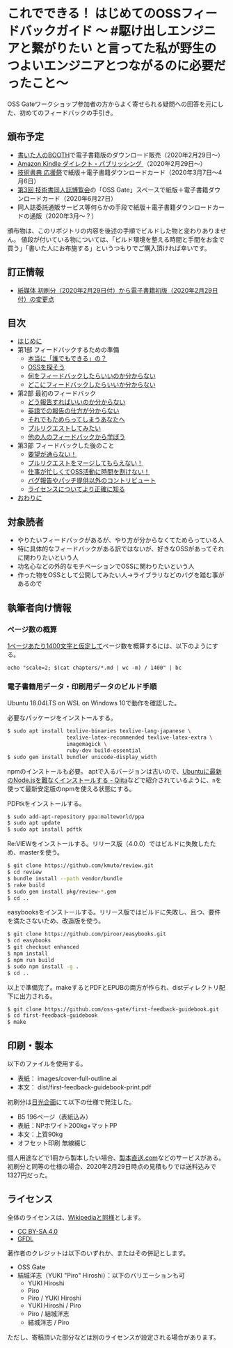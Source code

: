 # これでできる！ はじめてのOSSフィードバックガイド ～ #駆け出しエンジニアと繋がりたい と言ってた私が野生のつよいエンジニアとつながるのに必要だったこと～

OSS Gateワークショップ参加者の方からよく寄せられる疑問への回答を元にした、初めてのフィードバックの手引き。

## 頒布予定

<!--
2020年2月29日 池袋サンシャインシティ2F 展示ホールD にて開催の[技術書典8](https://techbookfest.org/event/tbf08)、Day1 お09「OSS Gate」にて刊行の予定……でしたが、イベント中止のため予定変更になりました。
頒布予定は以下の通りです。
-->

* [書いた人のBOOTH](https://sysadgirl.booth.pm/)で電子書籍版のダウンロード販売（2020年2月29日～）
* [Amazon Kindle ダイレクト・パブリッシング ](https://www.amazon.co.jp/%E3%81%93%E3%82%8C%E3%81%A7%E3%81%A7%E3%81%8D%E3%82%8B%EF%BC%81-%E3%81%AF%E3%81%98%E3%82%81%E3%81%A6%E3%81%AEOSS%E3%83%95%E3%82%A3%E3%83%BC%E3%83%89%E3%83%90%E3%83%83%E3%82%AF%E3%82%AC%E3%82%A4%E3%83%89-%EF%BD%9E-%E9%A7%86%E3%81%91%E5%87%BA%E3%81%97%E3%82%A8%E3%83%B3%E3%82%B8%E3%83%8B%E3%82%A2%E3%81%A8%E7%B9%8B%E3%81%8C%E3%82%8A%E3%81%9F%E3%81%84-%E3%81%A8%E8%A8%80%E3%81%A3%E3%81%A6%E3%81%9F%E7%A7%81%E3%81%8C%E9%87%8E%E7%94%9F%E3%81%AE%E3%81%A4%E3%82%88%E3%81%84%E3%82%A8%E3%83%B3%E3%82%B8%E3%83%8B%E3%82%A2%E3%81%A8%E3%81%A4%E3%81%AA%E3%81%8C%E3%82%8B%E3%81%AE%E3%81%AB%E5%BF%85%E8%A6%81%E3%81%A0%E3%81%A3%E3%81%9F%E3%81%93%E3%81%A8%EF%BD%9E-ebook/dp/B0859MFRJ9/ref=sr_1_1?qid=1582966785&s=digital-text&sr=1-1&text=Piro+%2F+%E7%B5%90%E5%9F%8E%E6%B4%8B%E5%BF%97)（2020年2月29日～）
* [技術書典 応援祭](https://blog.techbookfest.org/2020/02/28/cheering-tbf/)で紙版＋電子書籍ダウンロードカード（2020年3月7日～4月6日）
* [第3回 技術書同人誌博覧会](https://gishohaku.dev/)の「OSS Gate」スペースで紙版＋電子書籍ダウンロードカード（2020年6月27日）
* 同人誌委託通販サービス等何らかの手段で紙版＋電子書籍ダウンロードカードの通販（2020年3月～？）

頒布物は、このリポジトリの内容を後述の手順でビルドした物と変わりありません。
値段が付いている物については、「ビルド環境を整える時間と手間をお金で買う」「書いた人にお布施する」というつもりでご購入頂ければ幸いです。

## 訂正情報

* [紙媒体 初刷分（2020年2月29日付）から電子書籍初版（2020年2月29日付）の変更点](https://github.com/oss-gate/first-feedback-guidebook/compare/v1.0..v1.1)

## 目次

* [はじめに](./chapters/introduction.md)
* 第1部 フィードバックするための準備
  - [本当に「誰でもできる」の？](./chapters/motivation.md)
  - [OSSを探そう](./chapters/oss.md)
  - [何をフィードバックしたらいいのか分からない](./chapters/what.md)
  - [どこにフィードバックしたらいいか分からない](./chapters/where.md)
* 第2部 最初のフィードバック
  - [どう報告すればいいのか分からない](./chapters/how.md)
  - [英語での報告の仕方が分からない](./chapters/english.md)
  - [それでもためらってしまうあなたへ](./chapters/hesitation.md)
  - [プルリクエストしてみたい](./chapters/pullrequest.md)
  - [他の人のフィードバックから学ぼう](./chapters/examples.md)
* 第3部 フィードバックした後のこと
  - [要望が通らない！](./chapters/do-not-intimidate.md)
  - [プルリクエストをマージしてもらえない！](./chapters/merge.md)
  - [仕事が忙しくてOSS活動に時間を割けない！](./chapters/business.md)
  - [バグ報告やパッチ提供以外のコントリビュート](./chapters/support.md)
  - [ライセンスについてより正確に知る](./chapters/licenses.md)
* [おわりに](./chapters/outroduction.md)


## 対象読者

* やりたいフィードバックがあるが、やり方が分からなくてためらっている人
* 特に具体的なフィードバックがある訳ではないが、好きなOSSがあってそれに関わりたいという人
* 功名心などの外的なモチベーションでOSSに関わりたいという人
* 作った物をOSSとして公開してみたい人→ライブラリなどのバグを踏む事があるので


## 執筆者向け情報

### ページ数の概算

[1ページあたり1400文字と仮定して](https://qiita.com/ariaki/items/3cce5e0843275e737f82)ページ数を概算するには、以下のようにする。

`echo "scale=2; $(cat chapters/*.md | wc -m) / 1400" | bc`

### 電子書籍用データ・印刷用データのビルド手順

Ubuntu 18.04LTS on WSL on Windows 10で動作を確認した。

必要なパッケージをインストールする。

```bash
$ sudo apt install texlive-binaries texlive-lang-japanese \
                   texlive-latex-recommended texlive-latex-extra \
                   imagemagick \
                   ruby-dev build-essential
$ sudo gem install bundler unicode-display_width
```

npmのインストールも必要。
aptで入るバージョンは古いので、[Ubuntuに最新のNode.jsを難なくインストールする - Qiita](https://qiita.com/seibe/items/36cef7df85fe2cefa3ea)などで紹介されているように、`n`を使って最新安定版のnpmを使える状態にする。

PDFtkをインストールする。

```bash
$ sudo add-apt-repository ppa:malteworld/ppa
$ sudo apt update
$ sudo apt install pdftk
```

Re:VIEWをインストールする。リリース版（4.0.0）ではビルドに失敗したため、masterを使う。

<!--
```bash
$ sudo gem install review
```
-->

```bash
$ git clone https://github.com/kmuto/review.git
$ cd review
$ bundle install --path vendor/bundle
$ rake build
$ sudo gem install pkg/review-*.gem
$ cd ..
```

easybooksをインストールする。リリース版ではビルドに失敗し、且つ、要件を満たさないため、改造版を使う。

<!--
```bash
$ sudo npm install -g easybooks
```
-->

```bash
$ git clone https://github.com/piroor/easybooks.git
$ cd easybooks
$ git checkout enhanced
$ npm install
$ npm run build
$ sudo npm install -g .
$ cd ..
```

以上で準備完了。makeするとPDFとEPUBの両方が作られ、distディレクトリ配下に出力される。

```bash
$ git clone https://github.com/oss-gate/first-feedback-guidebook.git
$ cd first-feedback-guidebook
$ make
```



## 印刷・製本

以下のファイルを使用する。

* 表紙： images/cover-full-outline.ai
* 本文： dist/first-feedback-guidebook-print.pdf

初刷分は[日光企画](https://www.nikko-pc.com/index/top.html)にて以下の仕様で発注した。

* B5 196ページ（表紙込み）
* 表紙：NPホワイト200kg+マットPP
* 本文：上質90kg
* オフセット印刷 無線綴じ

個人用途などで1冊から製本したい場合、[製本直送.com](https://www.seichoku.com/)などのサービスがある。
初刷分と同等の仕様の場合、2020年2月29日時点の見積もりでは送料込みで1327円だった。


## ライセンス

全体のライセンスは、[Wikipediaと同様](https://ja.wikipedia.org/wiki/Wikipedia:%E3%82%A6%E3%82%A3%E3%82%AD%E3%83%9A%E3%83%87%E3%82%A3%E3%82%A2%E3%82%92%E4%BA%8C%E6%AC%A1%E5%88%A9%E7%94%A8%E3%81%99%E3%82%8B)とします。

* [CC BY-SA 4.0](https://creativecommons.org/licenses/by-sa/4.0/deed.ja)
* [GFDL](https://www.gnu.org/licenses/fdl-1.3.html)

著作者のクレジットは以下のいずれか、またはその併記とします。

* OSS Gate
* 結城洋志（YUKI "Piro" Hiroshi）：以下のバリエーションも可
  * YUKI Hiroshi
  * Piro
  * Piro / YUKI Hiroshi
  * YUKI Hiroshi / Piro
  * Piro / 結城洋志
  * 結城洋志 / Piro

ただし、寄稿頂いた部分などは別のライセンスが設定される場合があります。
